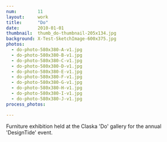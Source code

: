 ```yaml
---
num:        11
layout:     work
title:      "Do"
date:       2010-01-01
thumbnail:  thumb_do-thumbnail-205x134.jpg
background: X-Test-SketchImage-600x375.jpg
photos:
  - do-photo-580x380-A-v1.jpg
  - do-photo-580x380-B-v1.jpg
  - do-photo-580x380-C-v1.jpg
  - do-photo-580x380-D-v1.jpg
  - do-photo-580x380-E-v1.jpg
  - do-photo-580x380-F-v1.jpg
  - do-photo-580x380-G-v1.jpg
  - do-photo-580x380-H-v1.jpg
  - do-photo-580x380-I-v1.jpg
  - do-photo-580x380-J-v1.jpg
process_photos:

---
```


Furniture exhibition held at the Claska 'Do' gallery for the annual 'DesignTide' event.


